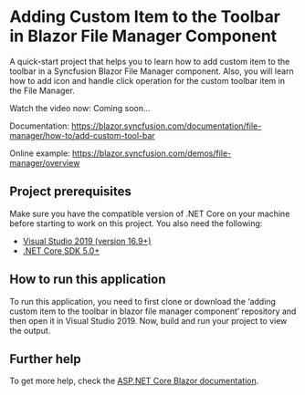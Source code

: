 # Adding Custom Item to the Toolbar in Blazor File Manager Component

A quick-start project that helps you to learn how to add custom item to the toolbar in a Syncfusion Blazor File Manager component. Also, you will learn how to add icon and handle click operation for the custom toolbar item in the File Manager.

Watch the video now: Coming soon...

Documentation: https://blazor.syncfusion.com/documentation/file-manager/how-to/add-custom-tool-bar

Online example: https://blazor.syncfusion.com/demos/file-manager/overview 

## Project prerequisites
Make sure you have the compatible version of .NET Core on your machine before starting to work on this project. You also need the following:
* [Visual Studio 2019 (version 16.9+)]( https://visualstudio.microsoft.com/downloads)
* [.NET Core SDK 5.0+](https://dotnet.microsoft.com/download/dotnet-core/5.0)

## How to run this application
To run this application, you need to first clone or download the ‘adding custom item to the toolbar in blazor file manager component’ repository and then open it in Visual Studio 2019. Now, build and run your project to view the output.

## Further help

To get more help, check the [ASP.NET Core Blazor documentation](https://docs.microsoft.com/en-us/aspnet/core/blazor).

